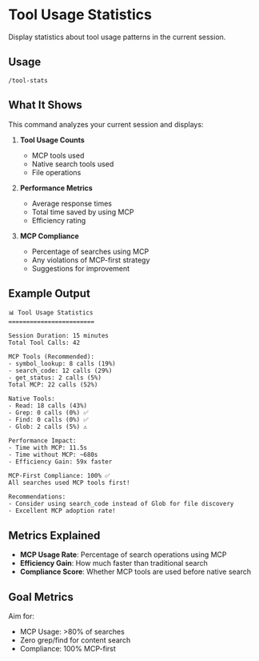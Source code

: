 # Tool Usage Statistics

Display statistics about tool usage patterns in the current session.

## Usage
```
/tool-stats
```

## What It Shows

This command analyzes your current session and displays:

1. **Tool Usage Counts**
   - MCP tools used
   - Native search tools used
   - File operations

2. **Performance Metrics**
   - Average response times
   - Total time saved by using MCP
   - Efficiency rating

3. **MCP Compliance**
   - Percentage of searches using MCP
   - Any violations of MCP-first strategy
   - Suggestions for improvement

## Example Output

```
📊 Tool Usage Statistics
========================

Session Duration: 15 minutes
Total Tool Calls: 42

MCP Tools (Recommended):
- symbol_lookup: 8 calls (19%)
- search_code: 12 calls (29%)
- get_status: 2 calls (5%)
Total MCP: 22 calls (52%)

Native Tools:
- Read: 18 calls (43%)
- Grep: 0 calls (0%) ✅
- Find: 0 calls (0%) ✅
- Glob: 2 calls (5%) ⚠️

Performance Impact:
- Time with MCP: 11.5s
- Time without MCP: ~680s
- Efficiency Gain: 59x faster

MCP-First Compliance: 100% ✅
All searches used MCP tools first!

Recommendations:
- Consider using search_code instead of Glob for file discovery
- Excellent MCP adoption rate!
```

## Metrics Explained

- **MCP Usage Rate**: Percentage of search operations using MCP
- **Efficiency Gain**: How much faster than traditional search
- **Compliance Score**: Whether MCP tools are used before native search

## Goal Metrics

Aim for:
- MCP Usage: >80% of searches
- Zero grep/find for content search
- Compliance: 100% MCP-first
